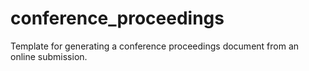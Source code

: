 # conference_proceedings
Template for generating a conference proceedings document from an online submission.
